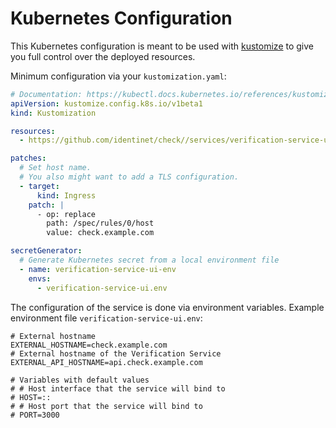 # Kubernetes Configuration

This Kubernetes configuration is meant to be used with
[kustomize](https://kustomize.io/) to give you full control over the deployed
resources.

Minimum configuration via your `kustomization.yaml`:

```yaml
# Documentation: https://kubectl.docs.kubernetes.io/references/kustomize/kustomization/
apiVersion: kustomize.config.k8s.io/v1beta1
kind: Kustomization

resources:
  - https://github.com/identinet/check//services/verification-service-ui/k8s&ref=main

patches:
  # Set host name.
  # You also might want to add a TLS configuration.
  - target:
      kind: Ingress
    patch: |
      - op: replace
        path: /spec/rules/0/host
        value: check.example.com

secretGenerator:
  # Generate Kubernetes secret from a local environment file
  - name: verification-service-ui-env
    envs:
      - verification-service-ui.env
```

The configuration of the service is done via environment variables. Example
environment file `verification-service-ui.env`:

```dotenv
# External hostname
EXTERNAL_HOSTNAME=check.example.com
# External hostname of the Verification Service
EXTERNAL_API_HOSTNAME=api.check.example.com

# Variables with default values
# # Host interface that the service will bind to
# HOST=::
# # Host port that the service will bind to
# PORT=3000
```
